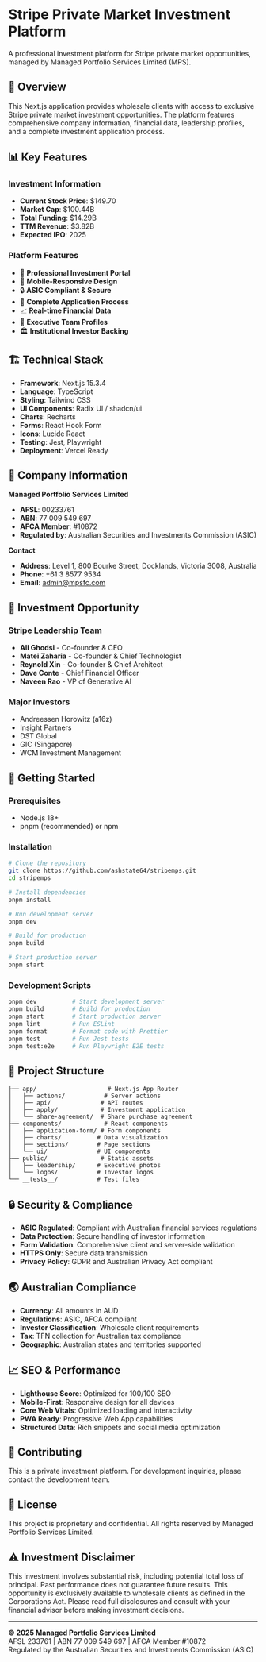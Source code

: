 # Stripe Private Market Investment Platform

A professional investment platform for Stripe private market opportunities, managed by Managed Portfolio Services Limited (MPS).

## 🚀 Overview

This Next.js application provides wholesale clients with access to exclusive Stripe private market investment opportunities. The platform features comprehensive company information, financial data, leadership profiles, and a complete investment application process.

## 📊 Key Features

### Investment Information

- **Current Stock Price**: $149.70
- **Market Cap**: $100.44B
- **Total Funding**: $14.29B
- **TTM Revenue**: $3.82B
- **Expected IPO**: 2025

### Platform Features

- 🏢 **Professional Investment Portal**
- 📱 **Mobile-Responsive Design**
- 🔒 **ASIC Compliant & Secure**
- 💼 **Complete Application Process**
- 📈 **Real-time Financial Data**
- 👥 **Executive Team Profiles**
- 🏛️ **Institutional Investor Backing**

## 🏗️ Technical Stack

- **Framework**: Next.js 15.3.4
- **Language**: TypeScript
- **Styling**: Tailwind CSS
- **UI Components**: Radix UI / shadcn/ui
- **Charts**: Recharts
- **Forms**: React Hook Form
- **Icons**: Lucide React
- **Testing**: Jest, Playwright
- **Deployment**: Vercel Ready

## 🏢 Company Information

**Managed Portfolio Services Limited**

- **AFSL**: 00233761
- **ABN**: 77 009 549 697
- **AFCA Member**: #10872
- **Regulated by**: Australian Securities and Investments Commission (ASIC)

**Contact**

- **Address**: Level 1, 800 Bourke Street, Docklands, Victoria 3008, Australia
- **Phone**: +61 3 8577 9534
- **Email**: admin@mpsfc.com

## 🎯 Investment Opportunity

### Stripe Leadership Team

- **Ali Ghodsi** - Co-founder & CEO
- **Matei Zaharia** - Co-founder & Chief Technologist
- **Reynold Xin** - Co-founder & Chief Architect
- **Dave Conte** - Chief Financial Officer
- **Naveen Rao** - VP of Generative AI

### Major Investors

- Andreessen Horowitz (a16z)
- Insight Partners
- DST Global
- GIC (Singapore)
- WCM Investment Management

## 🚀 Getting Started

### Prerequisites

- Node.js 18+
- pnpm (recommended) or npm

### Installation

```bash
# Clone the repository
git clone https://github.com/ashstate64/stripemps.git
cd stripemps

# Install dependencies
pnpm install

# Run development server
pnpm dev

# Build for production
pnpm build

# Start production server
pnpm start
```

### Development Scripts

```bash
pnpm dev          # Start development server
pnpm build        # Build for production
pnpm start        # Start production server
pnpm lint         # Run ESLint
pnpm format       # Format code with Prettier
pnpm test         # Run Jest tests
pnpm test:e2e     # Run Playwright E2E tests
```

## 📁 Project Structure

```
├── app/                    # Next.js App Router
│   ├── actions/           # Server actions
│   ├── api/              # API routes
│   ├── apply/            # Investment application
│   └── share-agreement/  # Share purchase agreement
├── components/            # React components
│   ├── application-form/ # Form components
│   ├── charts/          # Data visualization
│   ├── sections/        # Page sections
│   └── ui/              # UI components
├── public/               # Static assets
│   ├── leadership/      # Executive photos
│   └── logos/           # Investor logos
└── __tests__/           # Test files
```

## 🔒 Security & Compliance

- **ASIC Regulated**: Compliant with Australian financial services regulations
- **Data Protection**: Secure handling of investor information
- **Form Validation**: Comprehensive client and server-side validation
- **HTTPS Only**: Secure data transmission
- **Privacy Policy**: GDPR and Australian Privacy Act compliant

## 🌏 Australian Compliance

- **Currency**: All amounts in AUD
- **Regulations**: ASIC, AFCA compliant
- **Investor Classification**: Wholesale client requirements
- **Tax**: TFN collection for Australian tax compliance
- **Geographic**: Australian states and territories supported

## 📈 SEO & Performance

- **Lighthouse Score**: Optimized for 100/100 SEO
- **Mobile-First**: Responsive design for all devices
- **Core Web Vitals**: Optimized loading and interactivity
- **PWA Ready**: Progressive Web App capabilities
- **Structured Data**: Rich snippets and social media optimization

## 🤝 Contributing

This is a private investment platform. For development inquiries, please contact the development team.

## 📄 License

This project is proprietary and confidential. All rights reserved by Managed Portfolio Services Limited.

## ⚠️ Investment Disclaimer

This investment involves substantial risk, including potential total loss of principal. Past performance does not guarantee future results. This opportunity is exclusively available to wholesale clients as defined in the Corporations Act. Please read full disclosures and consult with your financial advisor before making investment decisions.

---

**© 2025 Managed Portfolio Services Limited**  
AFSL 233761 | ABN 77 009 549 697 | AFCA Member #10872  
Regulated by the Australian Securities and Investments Commission (ASIC)
